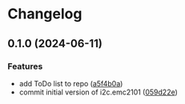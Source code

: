 # Changelog

## 0.1.0 (2024-06-11)


### Features

* add ToDo list to repo ([a5f4b0a](https://github.com/feeph/libi2c-emc2101-python/commit/a5f4b0a65a53cc667bb808d58d3c0b940219de9c))
* commit initial version of i2c.emc2101 ([059d22e](https://github.com/feeph/libi2c-emc2101-python/commit/059d22e3fe934c7fc2866bb8b34cecffefb444e8))
